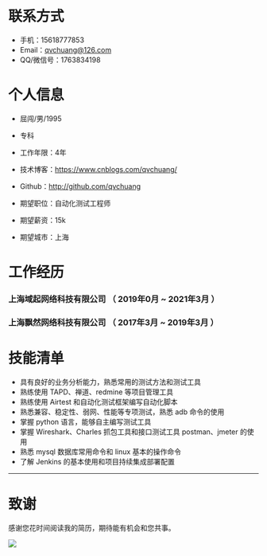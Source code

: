 # 联系方式

- 手机：15618777853
- Email：qvchuang@126.com
- QQ/微信号：1763834198

# 个人信息

 - 屈闯/男/1995 
 - 专科
 - 工作年限：4年
 - 技术博客：https://www.cnblogs.com/qvchuang/
 - Github：http://github.com/qvchuang

 - 期望职位：自动化测试工程师
 - 期望薪资：15k
 - 期望城市：上海

# 工作经历

### 上海域起网络科技有限公司 （ 2019年0月 ~ 2021年3月 ）
### 上海飘然网络科技有限公司 （ 2017年3月 ~ 2019年3月 ）

# 技能清单

- 具有良好的业务分析能力，熟悉常用的测试方法和测试工具
- 熟练使用 TAPD、禅道、redmine 等项目管理工具
- 熟练使用 Airtest 和自动化测试框架编写自动化脚本
- 熟悉兼容、稳定性、弱网、性能等专项测试，熟悉 adb 命令的使用
- 掌握 python 语言，能够自主编写测试工具
- 掌握 Wireshark、Charles 抓包工具和接口测试工具 postman、jmeter 的使用
- 熟悉 mysql 数据库常用命令和 linux 基本的操作命令
- 了解 Jenkins 的基本使用和项目持续集成部署配置

---
# 致谢
感谢您花时间阅读我的简历，期待能有机会和您共事。

![](https://camo.githubusercontent.com/6a0f76c7f114b2c8300ca379673520e5a898a0241ab216074dd7368354038abe/68747470733a2f2f692e696d6775722e636f6d2f6b644b686778362e676966)
